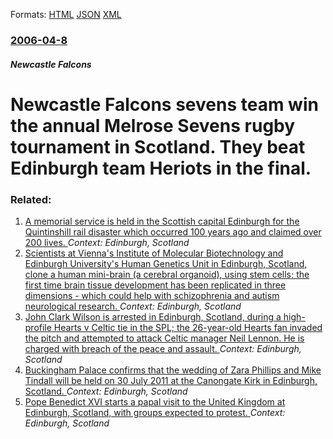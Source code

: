 
Formats: [HTML](/news/2006/04/8/newcastle-falcons-sevens-team-win-the-annual-melrose-sevens-rugby-tournament-in-scotland-they-beat-edinburgh-team-heriots-in-the-final.html)  [JSON](/news/2006/04/8/newcastle-falcons-sevens-team-win-the-annual-melrose-sevens-rugby-tournament-in-scotland-they-beat-edinburgh-team-heriots-in-the-final.json)  [XML](/news/2006/04/8/newcastle-falcons-sevens-team-win-the-annual-melrose-sevens-rugby-tournament-in-scotland-they-beat-edinburgh-team-heriots-in-the-final.xml)  

### [2006-04-8](/news/2006/04/8/index.md)

##### Newcastle Falcons
#  Newcastle Falcons sevens team win the annual Melrose Sevens rugby tournament in Scotland. They beat Edinburgh team Heriots in the final.




### Related:

1. [A memorial service is held in the Scottish capital Edinburgh for the Quintinshill rail disaster which occurred 100 years ago and claimed over 200 lives. ](/news/2015/05/23/a-memorial-service-is-held-in-the-scottish-capital-edinburgh-for-the-quintinshill-rail-disaster-which-occurred-100-years-ago-and-claimed-ove.md) _Context: Edinburgh, Scotland_
2. [Scientists at Vienna's Institute of Molecular Biotechnology and Edinburgh University's Human Genetics Unit in Edinburgh, Scotland, clone a human mini-brain (a cerebral organoid), using stem cells; the first time brain tissue development has been replicated in three dimensions - which could help with schizophrenia and autism neurological research. ](/news/2013/08/29/scientists-at-vienna-s-institute-of-molecular-biotechnology-and-edinburgh-university-s-human-genetics-unit-in-edinburgh-scotland-clone-a-h.md) _Context: Edinburgh, Scotland_
3. [John Clark Wilson is arrested in Edinburgh, Scotland, during a high-profile Hearts v Celtic tie in the SPL; the 26-year-old Hearts fan invaded the pitch and attempted to attack Celtic manager Neil Lennon. He is charged with breach of the peace and assault. ](/news/2011/05/11/john-clark-wilson-is-arrested-in-edinburgh-scotland-during-a-high-profile-hearts-v-celtic-tie-in-the-spl-the-26-year-old-hearts-fan-invad.md) _Context: Edinburgh, Scotland_
4. [Buckingham Palace confirms that the wedding of Zara Phillips and Mike Tindall will be held on 30 July 2011 at the Canongate Kirk in Edinburgh, Scotland. ](/news/2011/03/9/buckingham-palace-confirms-that-the-wedding-of-zara-phillips-and-mike-tindall-will-be-held-on-30-july-2011-at-the-canongate-kirk-in-edinburg.md) _Context: Edinburgh, Scotland_
5. [Pope Benedict XVI starts a papal visit to the United Kingdom at Edinburgh, Scotland, with groups expected to protest. ](/news/2010/09/16/pope-benedict-xvi-starts-a-papal-visit-to-the-united-kingdom-at-edinburgh-scotland-with-groups-expected-to-protest.md) _Context: Edinburgh, Scotland_
